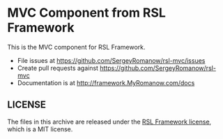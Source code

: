 MVC Component from RSL Framework
=========================

This is the MVC component for RSL Framework.

- File issues at https://github.com/SergeyRomanow/rsl-mvc/issues
- Create pull requests against https://github.com/SergeyRomanow/rsl-mvc
- Documentation is at http://framework.MyRomanow.com/docs

LICENSE
-------

The files in this archive are released under the [RSL Framework license](http://framework.MyRomanow.com/license), which is a MIT license.

